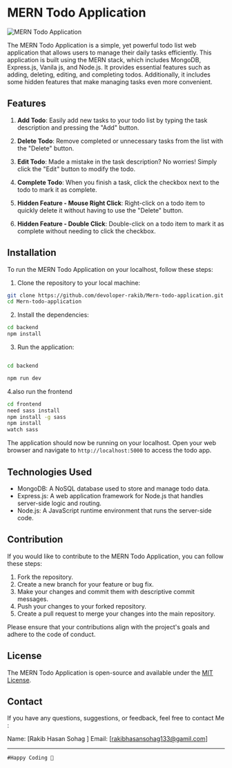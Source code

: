 # MERN Todo Application

![MERN Todo Application](todo-app.png)

The MERN Todo Application is a simple, yet powerful todo list web application that allows users to manage their daily tasks efficiently. This application is built using the MERN stack, which includes MongoDB, Express.js, Vanila js, and Node.js. It provides essential features such as adding, deleting, editing, and completing todos. Additionally, it includes some hidden features that make managing tasks even more convenient.

## Features

1. **Add Todo**: Easily add new tasks to your todo list by typing the task description and pressing the "Add" button.

2. **Delete Todo**: Remove completed or unnecessary tasks from the list with the "Delete" button.

3. **Edit Todo**: Made a mistake in the task description? No worries! Simply click the "Edit" button to modify the todo.

4. **Complete Todo**: When you finish a task, click the checkbox next to the todo to mark it as complete.

5. **Hidden Feature - Mouse Right Click**: Right-click on a todo item to quickly delete it without having to use the "Delete" button.

6. **Hidden Feature - Double Click**: Double-click on a todo item to mark it as complete without needing to click the checkbox.

## Installation

To run the MERN Todo Application on your localhost, follow these steps:

1. Clone the repository to your local machine:

```bash
git clone https://github.com/devoloper-rakib/Mern-todo-application.git
cd Mern-todo-application
```

2. Install the dependencies:

```bash
cd backend
npm install
```

3. Run the application:

```bash

cd backend

npm run dev
```

4.also run the frontend

```bash
cd frontend
need sass install
npm install -g sass
npm install
watch sass
```

The application should now be running on your localhost. Open your web browser and navigate to `http://localhost:5000` to access the todo app.

## Technologies Used

- MongoDB: A NoSQL database used to store and manage todo data.
- Express.js: A web application framework for Node.js that handles server-side logic and routing.
- Node.js: A JavaScript runtime environment that runs the server-side code.

## Contribution

If you would like to contribute to the MERN Todo Application, you can follow these steps:

1. Fork the repository.
2. Create a new branch for your feature or bug fix.
3. Make your changes and commit them with descriptive commit messages.
4. Push your changes to your forked repository.
5. Create a pull request to merge your changes into the main repository.

Please ensure that your contributions align with the project's goals and adhere to the code of conduct.

## License

The MERN Todo Application is open-source and available under the [MIT License](LICENSE).

## Contact

If you have any questions, suggestions, or feedback, feel free to contact Me :

Name: [Rakib Hasan Sohag ]
Email: [rakibhasansohag133@gamil.com]

---

```
#Happy Coding 🚀
```
